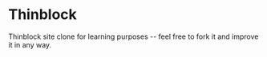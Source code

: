 # Thinblock
Thinblock site clone for learning purposes -- feel free to fork it and improve it in any way.
